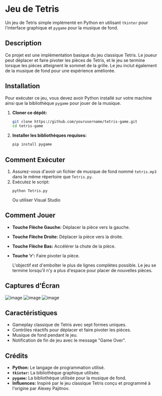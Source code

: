 # Jeu de Tetris
Un jeu de Tetris simple implémenté en Python en utilisant `tkinter` pour l'interface graphique et `pygame` pour la musique de fond.

## Description
Ce projet est une implémentation basique du jeu classique Tetris. Le joueur peut déplacer et faire pivoter les pièces de Tetris, et le jeu se termine lorsque les pièces atteignent le sommet de la grille. Le jeu inclut également de la musique de fond pour une expérience améliorée.

## Installation
Pour exécuter ce jeu, vous devez avoir Python installé sur votre machine ainsi que la bibliothèque `pygame` pour jouer de la musique.

1. **Cloner ce dépôt:**
    ```bash
    git clone https://github.com/yourusername/tetris-game.git
    cd tetris-game
    ```
2. **Installer les bibliothèques requises:**
    ```bash
    pip install pygame
    ```
## Comment Exécuter
1. Assurez-vous d'avoir un fichier de musique de fond nommé `tetris.mp3` dans le même répertoire que `Tetris.py`.
2. Exécutez le script:
    ```
    python Tetris.py
    ```
    Ou utiliser Visual Studio
   
## Comment Jouer
- **Touche Flèche Gauche:** Déplacer la pièce vers la gauche.
- **Touche Flèche Droite:** Déplacer la pièce vers la droite.
- **Touche Flèche Bas:** Accélérer la chute de la pièce.
- **Touche 'r':** Faire pivoter la pièce.
  
  L'objectif est d'emboîter le plus de lignes complètes possible. Le jeu se termine lorsqu'il n'y a plus d'espace pour placer de nouvelles pièces.

## Captures d'Écran
![image](https://github.com/blackcats123/Tetris/assets/63368965/0ad38470-c8d2-433b-9d53-a687fff5b15e)
![image](https://github.com/blackcats123/Tetris/assets/63368965/3e008c2c-2772-467c-b02d-9d958b8359db)
![image](https://github.com/blackcats123/Tetris/assets/63368965/39c5c85b-ec30-4fb6-ad51-a27b277eff0b)

## Caractéristiques
- Gameplay classique de Tetris avec sept formes uniques.
- Contrôles réactifs pour déplacer et faire pivoter les pièces.
- Musique de fond pendant le jeu.
- Notification de fin de jeu avec le message "Game Over".

## Crédits
- **Python:** Le langage de programmation utilisé.
- **`tkinter`:** La bibliothèque graphique utilisée.
- **`pygame`:** La bibliothèque utilisée pour la musique de fond.
- **Influences:** Inspiré par le jeu classique Tetris conçu et programmé à l'origine par Alexey Pajitnov.
